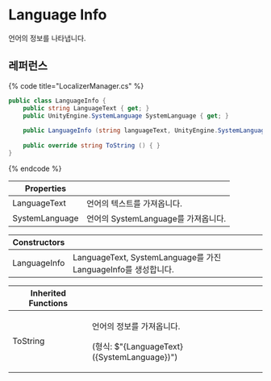 # Language Info

언어의 정보를 나타냅니다.

## 레퍼런스

{% code title="LocalizerManager.cs" %}
```csharp
public class LanguageInfo {
    public string LanguageText { get; }
    public UnityEngine.SystemLanguage SystemLanguage { get; }
    
    public LanguageInfo (string languageText, UnityEngine.SystemLanguage systemLanguage) { }
    
    public override string ToString () { }
}
```
{% endcode %}

| Properties     |                            |
| -------------- | -------------------------- |
| LanguageText   | 언어의 텍스트를 가져옵니다.            |
| SystemLanguage | 언어의 SystemLanguage를 가져옵니다. |

| Constructors |                                                       |
| ------------ | ----------------------------------------------------- |
| LanguageInfo | LanguageText, SystemLanguage를 가진 LanguageInfo를 생성합니다. |

| Inherited Functions |                                                                         |
| ------------------- | ----------------------------------------------------------------------- |
| ToString            | <p>언어의 정보를 가져옵니다. </p><p>(형식: $"{LanguageText} ({SystemLanguage})")</p> |

